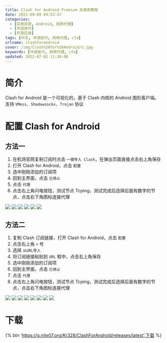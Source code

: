 ```yaml
---
title: Clash for Android Premium 及使用教程
date: 2021-09-09 09:52:57
categories:
  - [实用资源, Android, 网络代理]
  - [冲浪技巧]
  - [开源应用]
tags: [中文, 冲浪技巧, 网络代理, cfa]
urlname: clashforandroid
cover: /img/Clash%20for%20Android/1.jpg
keywords: [冲浪技巧, 网络代理, cfa]
updated: 2022-07-02 11:38:00
---
```


# 简介

Clash for Android 是一个可视化的，基于 Clash 内核的 Android 图形客户端。  
支持 `VMess`、`Shadowsocks`、`Trojan` 协议

# 配置 Clash for Android

## 方法一

1. 在机场官网复制订阅时点击 `一键导入 Clash`，在弹出页面直接点击右上角保存
2. 打开 Clash for Android，点击 `配置`
3. 选中刚刚添加的订阅项
4. 回到主界面，点击 `已停止`
5. 点击 `代理`
6. 点击右上角闪电按钮，测试节点 Tcping，测试完成后选择后面有数字的节点，点击右下角图标连接代理

![](/img/Clash%20for%20Android/2.png) ![](/img/Clash%20for%20Android/3.png) ![](/img/Clash%20for%20Android/4.png)
![](/img/Clash%20for%20Android/5.png) ![](/img/Clash%20for%20Android/6.png) ![](/img/Clash%20for%20Android/7.png)

## 方法二

1. 复制 Clash 订阅链接，打开 Clash for Android，点击 `配置`
2. 点击右上角 `+` 号
3. 选择 `从URL导入`
4. 将订阅链接粘贴到 `URL` 框中，点击右上角保存
5. 选中刚刚添加的订阅项
6. 回到主界面，点击 `已停止`
7. 点击 `代理`
8. 点击右上角闪电按钮，测试节点 Tcping，测试完成后选择后面有数字的节点，点击右下角图标连接代理

![](/img/Clash%20for%20Android/8.png) ![](/img/Clash%20for%20Android/9.png) ![](/img/Clash%20for%20Android/10.png) ![](/img/Clash%20for%20Android/11.png)
![](/img/Clash%20for%20Android/12.png) ![](/img/Clash%20for%20Android/13.png) ![](/img/Clash%20for%20Android/14.png) ![](/img/Clash%20for%20Android/15.png)

# 下载

{% btn 'https://g.nite07.org/Kr328/ClashForAndroid/releases/latest',下载 %}
